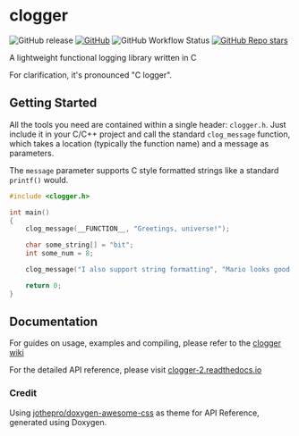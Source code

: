 # clogger 

![GitHub release](https://img.shields.io/github/v/release/RogueSensei/clogger?label=clogger&style=flat-square) [![GitHub](https://img.shields.io/github/license/RogueSensei/clogger?style=flat-square)](https://github.com/RogueSensei/clogger/blob/master/LICENSE) ![GitHub Workflow Status](https://img.shields.io/github/workflow/status/RogueSensei/clogger/CMake?label=build&style=flat-square) [![GitHub Repo stars](https://img.shields.io/github/stars/RogueSensei/clogger?style=social)](https://github.com/RogueSensei/clogger)

A lightweight functional logging library written in C

For clarification, it's pronounced "C logger".
## Getting Started
All the tools you need are contained within a single header: `clogger.h`. Just include it in your C/C++ project and call the standard `clog_message` function, which takes a location (typically the function name) and a message as parameters.

The `message` parameter supports C style formatted strings like a standard `printf()` would. 
```c
#include <clogger.h>

int main()
{
    clog_message(__FUNCTION__, "Greetings, universe!");

    char some_string[] = "bit";
    int some_num = 8;

    clog_message("I also support string formatting", "Mario looks good in %i-%s", some_num, some_string);

    return 0;
}
```
## Documentation

For guides on usage, examples and compiling, please refer to the [clogger wiki](https://gitlab.com/roguesensei/clogger/-/wikis/home)

For the detailed API reference, please visit [clogger-2.readthedocs.io](https://clogger-2.readthedocs.io/)
### Credit
Using [jothepro/doxygen-awesome-css](https://github.com/jothepro/doxygen-awesome-css) as theme for API Reference, generated using Doxygen.
